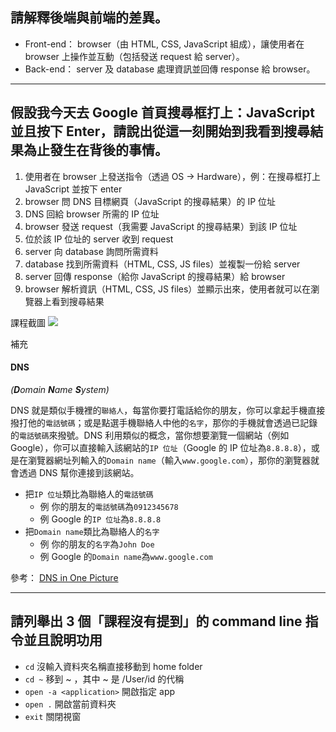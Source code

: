 ## 請解釋後端與前端的差異。

- Front-end： browser（由 HTML, CSS, JavaScript 組成），讓使用者在 browser 上操作並互動（包括發送 request 給 server）。
- Back-end： server 及 database 處理資訊並回傳 response 給 browser。

---

## 假設我今天去 Google 首頁搜尋框打上：JavaScript 並且按下 Enter，請說出從這一刻開始到我看到搜尋結果為止發生在背後的事情。

1. 使用者在 browser 上發送指令（透過 OS -> Hardware），例：在搜尋框打上 JavaScript 並按下 enter
2. browser 問 DNS 目標網頁（JavaScript 的搜尋結果）的 IP 位址
3. DNS 回給 browser 所需的 IP 位址
4. browser 發送 request（我需要 JavaScript 的搜尋結果）到該 IP 位址
5. 位於該 IP 位址的 server 收到 request
6. server 向 database 詢問所需資料
7. database 找到所需資料（HTML, CSS, JS files）並複製一份給 server
8. server 回傳 response（給你 JavaScript 的搜尋結果）給 browser
9. browser 解析資訊（HTML, CSS, JS files）並顯示出來，使用者就可以在瀏覽器上看到搜尋結果

課程截圖
![](https://i.imgur.com/MlNcSvM.png)

補充
#### DNS
*(**D**omain **N**ame **S**ystem)*

DNS 就是類似手機裡的`聯絡人`，每當你要打電話給你的朋友，你可以拿起手機直接撥打他的`電話號碼`；或是點選手機聯絡人中他的`名字`，那你的手機就會透過已記錄的`電話號碼`來撥號。DNS 利用類似的概念，當你想要瀏覽一個網站（例如 Google），你可以直接輸入該網站的`IP 位址`（Google 的 IP 位址為`8.8.8.8`），或是在瀏覽器網址列輸入的`Domain name`（輸入`www.google.com`），那你的瀏覽器就會透過 DNS 幫你連接到該網站。

- 把`IP 位址`類比為聯絡人的`電話號碼`
    - 例 你的朋友的`電話號碼`為`0912345678`
    - 例 Google 的`IP 位址`為`8.8.8.8`
- 把`Domain name`類比為聯絡人的`名字`
    - 例 你的朋友的`名字`為`John Doe`
    - 例 Google 的`Domain name`為`www.google.com`

參考：
[DNS in One Picture](https://roadmap.sh/guides/dns-in-one-picture)

---

## 請列舉出 3 個「課程沒有提到」的 command line 指令並且說明功用

- `cd` 沒輸入資料夾名稱直接移動到 home folder
- `cd ~` 移到 ~ ，其中 ~ 是 /User/id 的代稱
- `open -a <application>` 開啟指定 app
- `open .` 開啟當前資料夾
- `exit` 關閉視窗